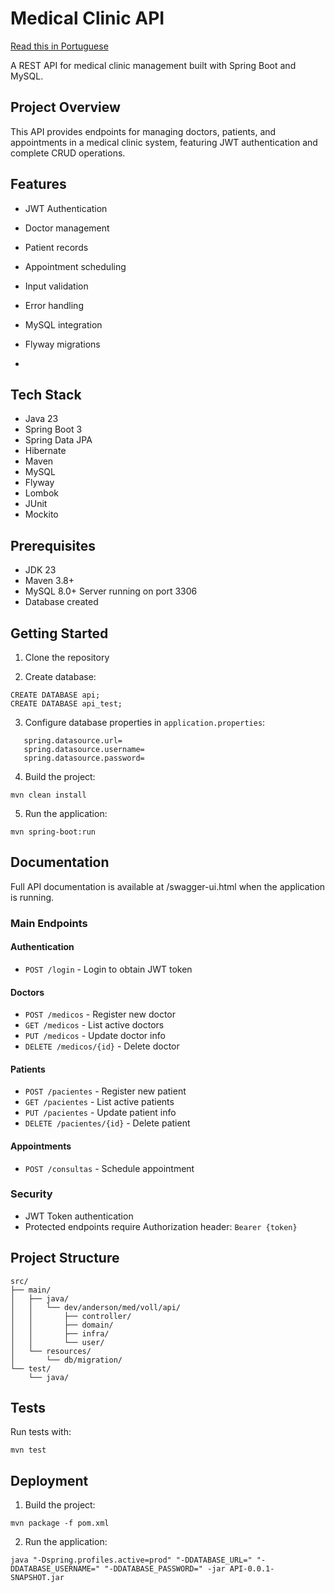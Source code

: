# Medical Clinic API

[Read this in Portuguese](README.pt-BR.md)

A REST API for medical clinic management built with Spring Boot and MySQL.

## Project Overview

This API provides endpoints for managing doctors, patients, and appointments in a medical clinic system, featuring JWT authentication and complete CRUD operations.

## Features

- JWT Authentication
- Doctor management
- Patient records
- Appointment scheduling
- Input validation
- Error handling
- MySQL integration
- Flyway migrations

- 

## Tech Stack

- Java 23
- Spring Boot 3
- Spring Data JPA
- Hibernate
- Maven
- MySQL
- Flyway
- Lombok
- JUnit
- Mockito

## Prerequisites

- JDK 23
- Maven 3.8+
- MySQL 8.0+ Server running on port 3306
- Database created

## Getting Started

1. Clone the repository

2. Create database:

```shell
CREATE DATABASE api;
CREATE DATABASE api_test;
```

3. Configure database properties in `application.properties`:

```properties
   spring.datasource.url=
   spring.datasource.username=
   spring.datasource.password=
```

4. Build the project:

```shell
mvn clean install
```

5. Run the application:

```shell
mvn spring-boot:run
```

## Documentation

Full API documentation is available at /swagger-ui.html when the application is running.

### Main Endpoints

#### Authentication

- `POST /login` - Login to obtain JWT token

#### Doctors

- `POST /medicos` - Register new doctor
- `GET /medicos` - List active doctors
- `PUT /medicos` - Update doctor info
- `DELETE /medicos/{id}` - Delete doctor

#### Patients

- `POST /pacientes` - Register new patient
- `GET /pacientes` - List active patients
- `PUT /pacientes` - Update patient info
- `DELETE /pacientes/{id}` - Delete patient

#### Appointments

- `POST /consultas` - Schedule appointment

### Security

- JWT Token authentication
- Protected endpoints require Authorization header: `Bearer {token}`

## Project Structure

```structure
src/
├── main/
│   ├── java/
│   │   └── dev/anderson/med/voll/api/
│   │       ├── controller/
│   │       ├── domain/
│   │       ├── infra/
│   │       └── user/
│   └── resources/
│       └── db/migration/
└── test/
    └── java/
```

## Tests

Run tests with:

```shell
mvn test
```

## Deployment

1. Build the project:

```shell
mvn package -f pom.xml
```

2. Run the application:

```shell
java "-Dspring.profiles.active=prod" "-DDATABASE_URL=" "-DDATABASE_USERNAME=" "-DDATABASE_PASSWORD=" -jar API-0.0.1-SNAPSHOT.jar
```
